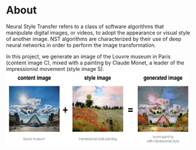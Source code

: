 # About

Neural Style Transfer refers to a class of software algorithms that manipulate digital images, or videos, to adopt the appearance or visual style of another image. NST algorithms are characterized by their use of deep neural networks in order to perform the image transformation.

In this project, we generate an image of the Louvre museum in Paris (content image C), mixed with a painting by Claude Monet, a leader of the impressionist movement (style image S).
<img src="images/louvre_generated.png" style="width:750px;height:200px;">
